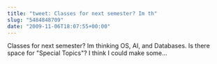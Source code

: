 ```yaml
---
title: "tweet: Classes for next semester? Im th"
slug: "5484848709"
date: "2009-11-06T18:07:55+00:00"
---
```

Classes for next semester? Im thinking OS, AI, and Databases. Is there space for "Special Topics"? I think I could make some...